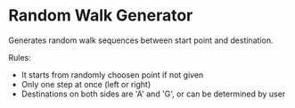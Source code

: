 # Random Walk Generator
Generates random walk sequences between start point and destination.

Rules:
- It starts from randomly choosen point if not given
- Only one step at once (left or right)
- Destinations on both sides are 'A' and 'G', or can be determined by user 
